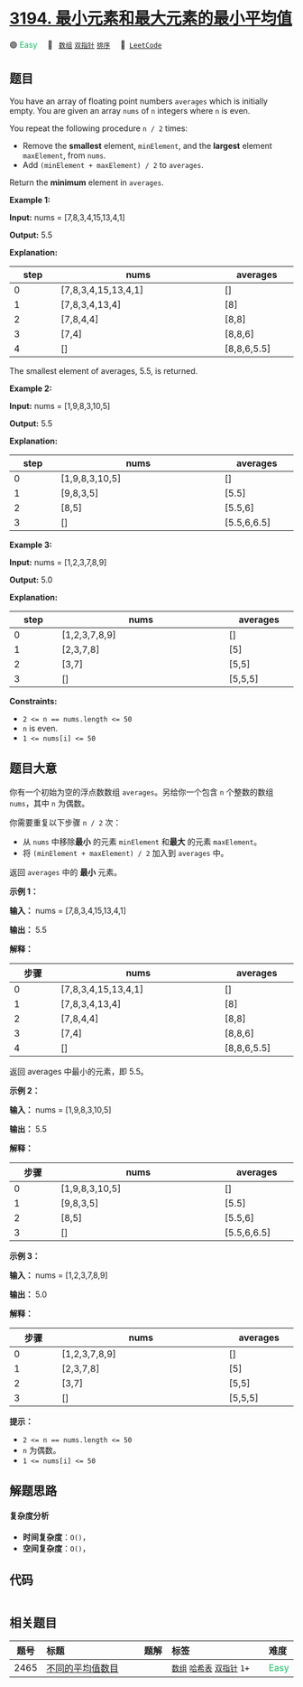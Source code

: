 # [3194. 最小元素和最大元素的最小平均值](https://leetcode.com/problems/minimum-average-of-smallest-and-largest-elements)

🟢 <font color=#15bd66>Easy</font>&emsp; 🔖&ensp; [`数组`](/leetcode/outline/tag/array.md) [`双指针`](/leetcode/outline/tag/two-pointers.md) [`排序`](/leetcode/outline/tag/sorting.md)&emsp; 🔗&ensp;[`LeetCode`](https://leetcode.com/problems/minimum-average-of-smallest-and-largest-elements)


## 题目

You have an array of floating point numbers `averages` which is initially
empty. You are given an array `nums` of `n` integers where `n` is even.

You repeat the following procedure `n / 2` times:

  * Remove the **smallest** element, `minElement`, and the **largest** element `maxElement`, from `nums`.
  * Add `(minElement + maxElement) / 2` to `averages`.

Return the **minimum** element in `averages`.



**Example 1:**

**Input:** nums = [7,8,3,4,15,13,4,1]

**Output:** 5.5

**Explanation:**

step | nums | averages  
---|---|---  
0 | [7,8,3,4,15,13,4,1] | []  
1 | [7,8,3,4,13,4] | [8]  
2 | [7,8,4,4] | [8,8]  
3 | [7,4] | [8,8,6]  
4 | [] | [8,8,6,5.5]  
The smallest element of averages, 5.5, is returned.

**Example 2:**

**Input:** nums = [1,9,8,3,10,5]

**Output:** 5.5

**Explanation:**

step | nums | averages  
---|---|---  
0 | [1,9,8,3,10,5] | []  
1 | [9,8,3,5] | [5.5]  
2 | [8,5] | [5.5,6]  
3 | [] | [5.5,6,6.5]  
  
**Example 3:**

**Input:** nums = [1,2,3,7,8,9]

**Output:** 5.0

**Explanation:**

step | nums | averages  
---|---|---  
0 | [1,2,3,7,8,9] | []  
1 | [2,3,7,8] | [5]  
2 | [3,7] | [5,5]  
3 | [] | [5,5,5]  
  


**Constraints:**

  * `2 <= n == nums.length <= 50`
  * `n` is even.
  * `1 <= nums[i] <= 50`


## 题目大意

你有一个初始为空的浮点数数组 `averages`。另给你一个包含 `n` 个整数的数组 `nums`，其中 `n` 为偶数。

你需要重复以下步骤 `n / 2` 次：

  * 从 `nums` 中移除**最小** 的元素 `minElement` 和**最大** 的元素 `maxElement`。
  * 将 `(minElement + maxElement) / 2` 加入到 `averages` 中。

返回 `averages` 中的 **最小** 元素。



**示例 1：**

**输入：** nums = [7,8,3,4,15,13,4,1]

**输出：** 5.5

**解释：**

步骤 | nums | averages  
---|---|---  
0 | [7,8,3,4,15,13,4,1] | []  
1 | [7,8,3,4,13,4] | [8]  
2 | [7,8,4,4] | [8,8]  
3 | [7,4] | [8,8,6]  
4 | [] | [8,8,6,5.5]  
返回 averages 中最小的元素，即 5.5。

**示例 2：**

**输入：** nums = [1,9,8,3,10,5]

**输出：** 5.5

**解释：**

步骤 | nums | averages  
---|---|---  
0 | [1,9,8,3,10,5] | []  
1 | [9,8,3,5] | [5.5]  
2 | [8,5] | [5.5,6]  
3 | [] | [5.5,6,6.5]  
  
**示例 3：**

**输入：** nums = [1,2,3,7,8,9]

**输出：** 5.0

**解释：**

步骤 | nums | averages  
---|---|---  
0 | [1,2,3,7,8,9] | []  
1 | [2,3,7,8] | [5]  
2 | [3,7] | [5,5]  
3 | [] | [5,5,5]  
  


**提示：**

  * `2 <= n == nums.length <= 50`
  * `n` 为偶数。
  * `1 <= nums[i] <= 50`


## 解题思路

#### 复杂度分析

- **时间复杂度**：`O()`，
- **空间复杂度**：`O()`，

## 代码

```javascript

```

## 相关题目

<!-- prettier-ignore -->
| 题号 | 标题 | 题解 | 标签 | 难度 |
| :------: | :------ | :------: | :------ | :------ |
| 2465 | [不同的平均值数目](https://leetcode.com/problems/number-of-distinct-averages) |  |  [`数组`](/leetcode/outline/tag/array.md) [`哈希表`](/leetcode/outline/tag/hash-table.md) [`双指针`](/leetcode/outline/tag/two-pointers.md) `1+` | <font color=#15bd66>Easy</font> |

<style>
.blue {
    background-color: #096dd9;
    padding: 0.25rem 0.5rem;
    margin: 0;
    font-size: 0.85em;
    border-radius: 3px;
    color: white;
    font-weight: 500;
}
table th:first-of-type { width: 10%; }
table th:nth-of-type(2) { width: 35%; }
table th:nth-of-type(3) { width: 10%; }
table th:nth-of-type(4) { width: 35%; }
table th:nth-of-type(5) { width: 10%; }
</style>
